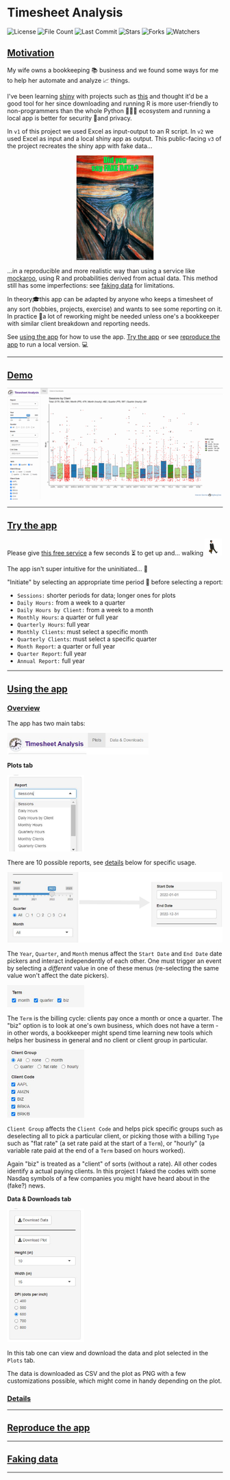 # Timesheet Analysis

![License](https://img.shields.io/github/license/BigBangData/TimesheetAnalysis)
![File Count](https://img.shields.io/github/directory-file-count/BigBangData/TimesheetAnalysis)
![Last Commit](https://img.shields.io/github/last-commit/BigBangData/TimesheetAnalysis?color=blueviolet)
![Stars](https://img.shields.io/github/stars/BigBangData/TimesheetAnalysis?style=social)
![Forks](https://img.shields.io/github/forks/BigBangData/TimesheetAnalysis?style=social)
![Watchers](https://img.shields.io/github/watchers/BigBangData/TimesheetAnalysis?style=social)

## [Motivation](#motivation)

My wife owns a bookkeeping 📚 business and we found some ways for me to help her automate and analyze 📈 things.

I've been learning [shiny](https://shiny.rstudio.com/) with projects such as [this](https://bigbangdata.shinyapps.io/shinyapp/) and thought it'd be a good tool for her since downloading and running R is more user-friendly to non-programmers than the whole Python 🐍🐍🐍 ecosystem and running a local app is better for security 🔐and privacy.

In `v1` of this project we used Excel as input-output to an R script. In `v2` we used Excel as input and a local shiny app as output. This public-facing `v3` of the project recreates the shiny app with fake data...

<p align="center"><img src="www/munchfakedata.jpg" width=180></p>


...in a reproducible and more realistic way than using a service like [mockaroo](https://www.mockaroo.com/), using R and probabilities derived from actual data. This method still has some imperfections: see [faking data](#faking-data) for limitations.


In theory🎓this app can be adapted by anyone who keeps a timesheet of any sort (hobbies, projects, exercise) and wants to see some reporting on it. In practice 👊a lot of reworking might be needed unless one's a bookkeeper with similar client breakdown and reporting needs.

See [using the app](#using-the-app) for how to use the app. [Try the app](#try-the-app) or see [reproduce the app](#reproduce-the-app) to run a local version. 💻

---

## [Demo](#demo)

<img src="www/demo.gif">

---

## [Try the app](#try-the-app)

Please give [this free service](https://bigbangdata.shinyapps.io/timesheetanalysis/) a few seconds ⏳ to get up and... walking <img src="www/ministry-of-silly-walks.gif" width=40>

The app isn't super intuitive for the uninitiated... 🛐

"Initiate" by selecting an appropriate time period 📅 before selecting a report:

- `Sessions:` shorter periods for data; longer ones for plots
- `Daily Hours:` from a week to a quarter
- `Daily Hours by Client:` from a week to a month
- `Monthly Hours`: a quarter or full year
- `Quarterly Hours`: full year
- `Monthly Clients`: must select a specific month
- `Quarterly Clients`: must select a specific quarter
- `Month Report`: a quarter or full year
- `Quarter Report`: full year
- `Annual Report:` full year

---

## [Using the app](#using-the-app)

### [Overview](#overview)

The app has two main tabs:

<img src="www/ex1.jpg" width=330>


__Plots tab__


<img src="www/ex2.jpg" width=180>

There are 10 possible reports, see [details](#details) below for specific usage.


<img src="www/ex3.png" width=550>

The `Year`, `Quarter`, and `Month` menus affect the `Start Date` and `End Date` date pickers and interact independently of each other. One must trigger an event by selecting a *different* value in one of these menus (re-selecting the same value won't affect the date pickers).

<img src="www/ex4.jpg" width=180>

The `Term` is the billing cycle: clients pay once a month or once a quarter. The "biz" option is to look at one's own business, which does not have a term - in other words, a bookkeeper might spend time learning new tools which helps her business in general and no client or client group in particular.

<img src="www/ex5.jpg" width=180>

`Client Group` affects the `Client Code` and helps pick specific groups such as deselecting all to pick a particular client, or picking those with a billing `Type` such as "flat rate" (a set rate paid at the start of a `Term`), or "hourly" (a variable rate paid at the end of a `Term` based on hours worked).

Again "biz" is treated as a "client" of sorts (without a rate). All other codes identify a actual paying clients. In this project I faked the codes with some Nasdaq symbols of a few companies you might have heard about in the (fake?) news.

__Data & Downloads tab__

<img src="www/ex6.jpg" width=180>

In this tab one can view and download the data and plot selected in the `Plots` tab.

The data is downloaded as CSV and the plot as PNG with a few customizations possible, which might come in handy depending on the plot.

### [Details](#details)


---

## [Reproduce the app](#reproduce-the-app)


---
## [Faking data](#faking-data)




---
